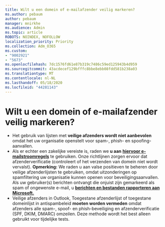 ```yaml
---
title: Wilt u een domein of e-mailafzender veilig markeren?
ms.author: pebaum
author: pebaum
manager: mnirkhe
ms.audience: Admin
ms.topic: article
ROBOTS: NOINDEX, NOFOLLOW
localization_priority: Priority
ms.collection: Adm_O365
ms.custom:
- "9002921"
- "5673"
ms.openlocfilehash: 7dc1576fd61e87b319c7486c59ed125943b4d959
ms.sourcegitcommit: 43acdecef129bfffc8bbe8ebb08fdd581b238a03
ms.translationtype: MT
ms.contentlocale: nl-NL
ms.lasthandoff: 05/18/2020
ms.locfileid: "44281143"
---
```

# <a name="need-to-mark-a-domain-or-email-sender-safe"></a>Wilt u een domein of e-mailafzender veilig markeren?

- Het gebruik van lijsten met **veilige afzenders wordt niet aanbevolen** omdat het uw organisatie openstelt voor spam-, phish- en spoofing-aanvallen.
- Als er echter een zakelijke vereiste is, raden we **u aan** **[hiervoor e-mailstroomregels](https://docs.microsoft.com/microsoft-365/security/office-365-security/create-safe-sender-lists-in-office-365?view=o365-worldwide#recommended-use-mail-flow-rules)** te gebruiken. Onze richtlijnen zorgen ervoor dat afzenderverificatie (controleert of het verzenden van domein niet wordt vervalst). **Opmerking:** We raden u aan valse positieven te beheren door veilige afzenderlijsten te gebruiken, omdat uitzonderingen op spamfiltering uw organisatie kunnen openen voor beveiligingsaanvallen. Als uw gebruiker(s) berichten ontvangt die onjuist zijn gemarkeerd als spam of ongewenste e-mail, u **[berichten en bestanden rapporteren aan Microsoft.](https://protection.office.com/reportsubmission)**
- Veilige afzenders in Outlook, Toegestane afzenderlijst of toegestane domeinlijst in antispambeleid **moeten worden vermeden** omdat afzenders alle spam-, spoof- en phish-beveiliging en afzenderverificatie (SPF, DKIM, DMARC) omzeilen. Deze methode wordt het best alleen gebruikt voor tijdelijke tests.
